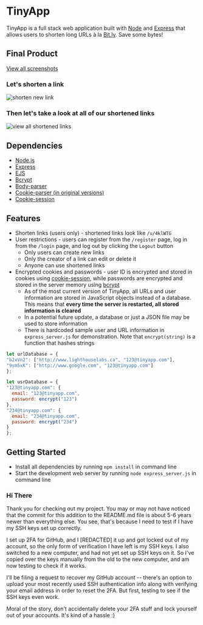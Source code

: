 # TinyApp

TinyApp is a full stack web application built with [Node](https://nodejs.org) and [Express](https://expressjs.com) that allows users to shorten long URLs à la [Bit.ly](https://bit.ly). Save some bytes!

## Final Product
[View all screenshots](https://github.com/kaichesterni/tiny-app/tree/master/screenshots)

### Let's shorten a link
![shorten new link](https://github.com/kaichesterni/tiny-app/raw/master/screenshots/newlink.png)

### Then let's take a look at all of our shortened links
![view all shortened links](https://github.com/kaichesterni/tiny-app/raw/master/screenshots/tinylinks.png)

## Dependencies

* [Node.js](https://nodejs.org)
* [Express](https://expressjs.com)
* [EJS](http://ejs.co/)
* [Bcrypt](https://www.npmjs.com/package/bcrypt)
* [Body-parser](https://www.npmjs.com/package/body-parser-json)
* [Cookie-parser (in original versions)](https://www.npmjs.com/package/cookie-parser)
* [Cookie-session](https://www.npmjs.com/package/cookie-session)

## Features

* Shorten links (users only) - shortened links look like `/u/4klWTG`
* User restrictions - users can register from the `/register` page, log in from the `/login` page, and log out by clicking the `Logout` button
  * Only users can create new links
  * Only the creator of a link can edit or delete it
  * Anyone can use shortened links
* Encrypted cookies and passwords - user ID is encrypted and stored in cookies using [cookie-session](https://www.npmjs.com/package/cookie-session), while passwords are encrypted and stored in the server memory using [bcrypt](https://www.npmjs.com/package/bcrypt)
  * As of the most current version of TinyApp, all URLs and user information are stored in JavaScript objects instead of a database. This means that **every time the server is restarted, all stored information is cleared**
  * In a potential future update, a database or just a JSON file may be used to store information
  * There is hardcoded sample user and URL information in `express_server.js` for demonstration. Note that `encrypt(string)` is a function that hashes strings

```js
let urlDatabase = {
"b2xVn2": ["http://www.lighthouselabs.ca", "123@tinyapp.com"],
"9sm5xK": ["http://www.google.com", "123@tinyapp.com"]
};
```
```js
let usrDatabase = {
"123@tinyapp.com": {
  email: "123@tinyapp.com",
  password: encrypt("123")
},
"234@tinyapp.com": {
  email: "234@tinyapp.com",
  password: encrypt("234")
}
};
```

## Getting Started

* Install all dependencies by running `npm install` in command line
* Start the development web server by running `node express_server.js` in command line

### Hi There
Thank you for checking out my project. You may or may not have noticed that the commit for this addition to the README.md file is about 5-6 years newer than everything else. You see, that's because I need to test if I have my SSH keys set up correctly.

I set up 2FA for GitHub, and I [REDACTED] it up and got locked out of my account, so the only form of verification I have left is my SSH keys. I also switched to a new computer, and had not yet set up SSH keys on it. So I've copied over the keys manually from the old to the new computer, and am now testing to check if it works.

I'll be filing a request to recover my GitHub account -- there's an option to upload your most recently used SSH authentication info along with verifying your email address in order to reset the 2FA. But first, testing to see if the SSH keys even work.

Moral of the story, don't accidentally delete your 2FA stuff and lock yourself out of your accounts. It's kind of a hassle :)
